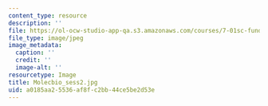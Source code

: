 ```yaml
---
content_type: resource
description: ''
file: https://ol-ocw-studio-app-qa.s3.amazonaws.com/courses/7-01sc-fundamentals-of-biology-fall-2011/a0185aa25536af8fc2bb44ce5be2d53e_Molecbio_sess2.jpg
file_type: image/jpeg
image_metadata:
  caption: ''
  credit: ''
  image-alt: ''
resourcetype: Image
title: Molecbio_sess2.jpg
uid: a0185aa2-5536-af8f-c2bb-44ce5be2d53e
---
```


